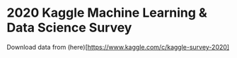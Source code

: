 # 2020 Kaggle Machine Learning & Data Science Survey

Download data from (here)[https://www.kaggle.com/c/kaggle-survey-2020]


